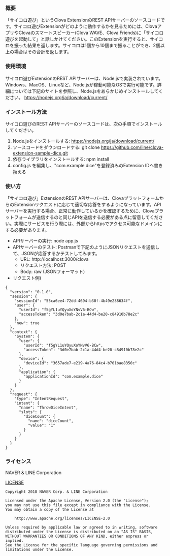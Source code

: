 ### 概要
「サイコロ遊び」というClova ExtensionのREST APIサーバーのソースコードです。サイコロ遊びExtensionがどのように動作するかを見るためには、ClovaアプリやClovaのスマートスピーカー(Clova WAVE、Clova Friends)に「サイコロ遊びを起動して」と話しかけてください。このExtensionを実行すると、サイコロを振った結果を返します。サイコロは1個から10個まで振ることができ、2個以上の場合はその合計を返します。

### 使用環境
サイコロ遊びExtensionのREST APIサーバーは、Node.jsで実装されています。Windows、MacOS、Linuxなど、Node.jsが稼動可能なOSで実行可能です。詳細については下記のサイトを参照し、Node.jsをあらかじめインストールしてください。
https://nodejs.org/ja/download/current/

### インストール方法
サイコロ遊びのREST APIサーバーのソースコードは、次の手順でインストールしてください。
1) Node.jsをインストールする: https://nodejs.org/ja/download/current/
2) ソースコードをダウンロードする: git clone https://github.com/line/clova-extension-sample-dice.git
3) 依存ライブラリをインストールする: npm install
4) config.js を編集し、"com.example.dice"を登録済みのExtension IDへ書き換える

### 使い方
「サイコロ遊び」ExtensionのREST APIサーバーは、ClovaプラットフォームからのExtensionリクエストに応じて適切な応答をするようになっています。APIサーバーを実行する場合、正常に動作しているかを確認するために、Clovaプラットフォームが送信するのと同じAPIを送信する必要がある点に留意してください。実際にサービスを行う際には、外部からhttpsでアクセス可能なドメインにする必要があります。
- APIサーバーの実行: node app.js
- APIサーバーのテスト: Postmanで下記のようにJSONリクエストを送信して、JSONが応答するかテストしてみます。
    - URL: http://localhost:3000/clova
    - リクエスト方法: POST
    - Body: raw (JSONフォーマット)
- リクエスト例)
```
{
  "version": "0.1.0",
  "session": {
    "sessionId": "55ca6ee4-72dd-4694-b30f-4b49e238634f",
    "user": {
      "userId": "f5gYL1uYQyuXoYNvV6-BCw",
      "accessToken": "3d0e7bab-2c1a-44d4-be20-c84910b78e2c"
    },
    "new": true
  },
  "context": {
    "System": {
      "user": {
        "userId": "f5gYL1uYQyuXoYNvV6-BCw",
        "accessToken": "3d0e7bab-2c1a-44d4-be20-c84910b78e2c"
      },
      "device": {
        "deviceId": "3657ade7-e219-4a76-84c4-b701bae8350c"
      },
      "application": {
        "applicationId": "com.example.dice"
      }
    }
  },
  "request": {
    "type": "IntentRequest",
    "intent": {
      "name": "ThrowDiceIntent",
      "slots": {
        "diceCount": {
          "name": "diceCount",
          "value": "1"
        }
      }
    }
  }
}
```

### ライセンス
NAVER & LINE Corporation

[LICENSE](https://github.com/line/clova-extension-sample-dice/blob/github-public/LICENSE)

```
Copyright 2018 NAVER Corp. & LINE Corporation

Licensed under the Apache License, Version 2.0 (the "License");
you may not use this file except in compliance with the License.
You may obtain a copy of the License at

    http://www.apache.org/licenses/LICENSE-2.0

Unless required by applicable law or agreed to in writing, software
distributed under the License is distributed on an "AS IS" BASIS,
WITHOUT WARRANTIES OR CONDITIONS OF ANY KIND, either express or implied.
See the License for the specific language governing permissions and
limitations under the License.
```

